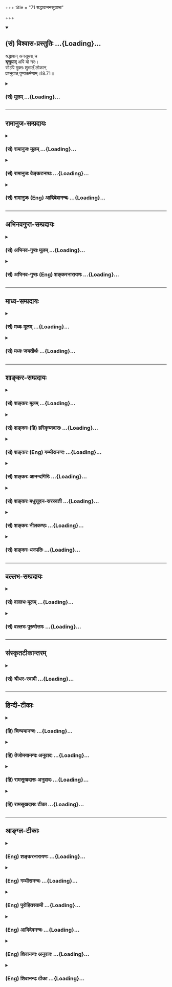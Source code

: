 +++
title = "71 श्रद्धावाननसूयश्च"

+++
<div class="js_include" newlevelforh1="2" title="(सं) विश्वास-प्रस्तुतिः" unfilled url="/mahAbhAratam/vyAsaH/shlokashaH/06-bhIShma-parva/03-bhagavad-gItA-parva/saMskRtam/vishvAsa-prastutiH/18_moxa-saMnyAsa-yogaH/71_shraddhAvAnanasUy.md">
<details open><summary><h2>(सं) विश्वास-प्रस्तुतिः ...{Loading}...</h2></summary>

श्रद्धावान् अनसूयश् च  
**श्रृणुयाद्** अपि यो नरः।  
सोऽपि मुक्तः शुभाल्ँ लोकान्  
प्राप्नुयात् पुण्यकर्मणाम्॥18.71॥
</details>
</div>
<div class="js_include collapsed" newlevelforh1="3" title="(सं) मूलम्" unfilled url="/mahAbhAratam/vyAsaH/shlokashaH/06-bhIShma-parva/03-bhagavad-gItA-parva/saMskRtam/mUlam/18_moxa-saMnyAsa-yogaH/71_shraddhAvAnanasUy.md">
<details><summary><h3>(सं) मूलम् ...{Loading}...</h3></summary>

श्रद्धावाननसूयश्च श्रृणुयादपि यो नरः।  
सोऽपि मुक्तः शुभाल्ँ लोकान्प्राप्नुयात्पुण्यकर्मणाम्।।18.71।।
</details>
</div>


_________________
## रामानुज-सम्प्रदायः
<div class="js_include collapsed" newlevelforh1="3" title="(सं) रामानुजः मूलम्" unfilled url="/mahAbhAratam/vyAsaH/shlokashaH/06-bhIShma-parva/03-bhagavad-gItA-parva/saMskRtam/rAmAnujaH/mUlam/18_moxa-saMnyAsa-yogaH/71_shraddhAvAnanasUy.md">
<details><summary><h3>(सं) रामानुजः मूलम् ...{Loading}...</h3></summary>

।।18.71।। श्रद्धावान् अनसूयश्च यो नरः श्रृणुयाद् अपि तेन श्रवणमात्रेण
**सः अपि** भक्तिविरोधिपापेभ्यो **मुक्तः पुण्यकर्मणां** मद्भक्तानां
**लोकान्** समूहान् **प्राप्नुयात्।**

</details>
</div>
<div class="js_include collapsed" newlevelforh1="3" title="(सं) रामानुजः वेङ्कटनाथः" unfilled url="/mahAbhAratam/vyAsaH/shlokashaH/06-bhIShma-parva/03-bhagavad-gItA-parva/saMskRtam/rAmAnujaH/venkaTanAthaH/18_moxa-saMnyAsa-yogaH/71_shraddhAvAnanasUy.md">
<details><summary><h3>(सं) रामानुजः वेङ्कटनाथः ...{Loading}...</h3></summary>

  
  
।।18.71।। श्रद्धावाननसूयश्च इति चकारादत्रानुषक्तानामपि प्रागुक्तानां
प्रणिपातपरिप्रश्नसेवानां ग्रहणम्। श्रृणुयात् इत्यनेन आचार्यसकाशादिति
गम्यते। श्रूयते हि -- तद्विज्ञानार्थं स गुरुमेवाभिगच्छेत्
\[मुं.उ.1।2।12\] इति। आचार्याद्ध्येव विद्या विदिता साधिष्ठं प्रापत्
\[छां.उ.4।9।3\] इति। एतेन स्वयं ग्रन्थनिरीक्षणमन्यायेनान्यस्माद्ग्रहणं च
व्यवच्छिद्यते। सोऽपि इति विलम्बः सूच्यते। तेनभक्तिविरोधिभ्यो मुक्त
इत्युक्तम्। अन्यथा विध्यन्तरवैयर्थ्यादिप्रसङ्ग इति भावः।
अर्थज्ञानादिमतश्च कैमुत्यमपि शब्देन व्यञ्जितम्।
प्रवचनपठनयोर्मोक्षैकान्तफलस्य पूर्वमुक्तत्वात्
सहभावेनाग्र्यप्रायन्यायाच्छ्रवणेऽपि तादृशफलं भगवदभिप्रेतं
स्वीकर्तुमुचितम्।
नरककल्पस्वर्गादिप्राप्तेरनभिमतत्वान्मद्भक्तानांलोकान्समूहानित्युक्तम्।
अत्र पाठश्रवणादिप्रीतो भगवान् स्वभक्तान् प्रापयति। भगवद्भक्तानां
प्राप्तिर्हि योगोपदेशादिद्वारा मोक्षाय स्यात्।  
  

</details>
</div>
<div class="js_include collapsed" newlevelforh1="3" title="(सं) रामानुजः (Eng) आदिदेवानन्दः" unfilled url="/mahAbhAratam/vyAsaH/shlokashaH/06-bhIShma-parva/03-bhagavad-gItA-parva/saMskRtam/rAmAnujaH/english/AdidevAnandaH/18_moxa-saMnyAsa-yogaH/71_shraddhAvAnanasUy.md">
<details><summary><h3>(सं) रामानुजः (Eng) आदिदेवानन्दः ...{Loading}...</h3></summary>

18.71 A man who, with faith and without cavilling, hears the Gita when faught by a alified teacher, he too is, by such hearing, released from all evil incompatible with devotional life. He shall reach the Lokas,
i.e., the realms of the hosts of My devotees who have done virtuous acts, and who will facilitate the growth of devotion in these new
arrivals and lead them ultimately to liberation.

</details>
</div>


_________________
## अभिनवगुप्त-सम्प्रदायः
<div class="js_include collapsed" newlevelforh1="3" title="(सं) अभिनव-गुप्तः मूलम्" unfilled url="/mahAbhAratam/vyAsaH/shlokashaH/06-bhIShma-parva/03-bhagavad-gItA-parva/saMskRtam/abhinava-guptaH/mUlam/18_moxa-saMnyAsa-yogaH/71_shraddhAvAnanasUy.md">
<details><summary><h3>(सं) अभिनव-गुप्तः मूलम् ...{Loading}...</h3></summary>

।।18.68 -- 18.72।। य इदमित्यादि धनञ्जयेत्यन्तम्। भक्तिमिति -- एतदेव मयि
भक्तिकरणं यत् भक्तेष्वेतन्निरूपणम् +++(;N मद्भक्तेषु )+++। अभिधास्यति +++(S;;N
मद्भक्तेष्वभि -- )+++ ; आभिमुख्येन शास्त्रोक्तप्रक्रियया; धास्यति
वितरिष्यति \[ यः \] स मन्मयतामेति इति विधिरेवैष नार्थवादः। एवमन्यत्र।

</details>
</div>
<div class="js_include collapsed" newlevelforh1="3" title="(सं) अभिनव-गुप्तः (Eng) शङ्करनारायणः" unfilled url="/mahAbhAratam/vyAsaH/shlokashaH/06-bhIShma-parva/03-bhagavad-gItA-parva/saMskRtam/abhinava-guptaH/english/shankaranArAyaNaH/18_moxa-saMnyAsa-yogaH/71_shraddhAvAnanasUy.md">
<details><summary><h3>(सं) अभिनव-गुप्तः (Eng) शङ्करनारायणः ...{Loading}...</h3></summary>

18.71 See Comment under 18.72

</details>
</div>


_________________
## माध्व-सम्प्रदायः
<div class="js_include collapsed" newlevelforh1="3" title="(सं) मध्वः मूलम्" unfilled url="/mahAbhAratam/vyAsaH/shlokashaH/06-bhIShma-parva/03-bhagavad-gItA-parva/saMskRtam/madhvaH/mUlam/18_moxa-saMnyAsa-yogaH/71_shraddhAvAnanasUy.md">
<details><summary><h3>(सं) मध्वः मूलम् ...{Loading}...</h3></summary>

।।18.71।। Sri Madhvacharya did not comment on this sloka.,

</details>
</div>
<div class="js_include collapsed" newlevelforh1="3" title="(सं) मध्वः जयतीर्थः" unfilled url="/mahAbhAratam/vyAsaH/shlokashaH/06-bhIShma-parva/03-bhagavad-gItA-parva/saMskRtam/madhvaH/jayatIrthaH/18_moxa-saMnyAsa-yogaH/71_shraddhAvAnanasUy.md">
<details><summary><h3>(सं) मध्वः जयतीर्थः ...{Loading}...</h3></summary>

।।18.71।। Sri Jayatirtha did not comment on this sloka.  
  

</details>
</div>


_________________
## शाङ्कर-सम्प्रदायः
<div class="js_include collapsed" newlevelforh1="3" title="(सं) शङ्करः मूलम्" unfilled url="/mahAbhAratam/vyAsaH/shlokashaH/06-bhIShma-parva/03-bhagavad-gItA-parva/saMskRtam/shankaraH/mUlam/18_moxa-saMnyAsa-yogaH/71_shraddhAvAnanasUy.md">
<details><summary><h3>(सं) शङ्करः मूलम् ...{Loading}...</h3></summary>

।।18.71।। --,**श्रद्धावान्** श्रद्दधानः **अनसूयश्च** असूयावर्जितः सन्
इमं ग्रन्थं **श्रृणुयादपि यो नरः;** अपिशब्दात् किमुत अर्थज्ञानवान्;
**सोऽपि** पापात् **मुक्तः शुभान्** प्रशस्तान् **लोकान् प्राप्नुयात्
पुण्यकर्मणाम्** अग्निहोत्रादिकर्मवताम्।। शिष्यस्य
शास्त्रार्थग्रहणाग्रहणविवेकबुभुत्सया पृच्छति। तदग्रहणे ज्ञाते पुनः
ग्राहयिष्यामि उपायान्तरेणापि इति प्रष्टुः अभिप्रायः। यत्नान्तरं च आस्थाय
शिष्यस्य कृतार्थता कर्तव्या इति आचार्यधर्मः प्रदर्शितो भवति --,

</details>
</div>
<div class="js_include collapsed" newlevelforh1="3" title="(सं) शङ्करः (हि) हरिकृष्णदासः" unfilled url="/mahAbhAratam/vyAsaH/shlokashaH/06-bhIShma-parva/03-bhagavad-gItA-parva/saMskRtam/shankaraH/hindI/harikRShNadAsaH/18_moxa-saMnyAsa-yogaH/71_shraddhAvAnanasUy.md">
<details><summary><h3>(सं) शङ्करः (हि) हरिकृष्णदासः ...{Loading}...</h3></summary>

।।18.71।। तथा श्रोताको यह ( आगे बतलाया जानेवाला ) फल मिलता है --, जो
मनुष्य; इस ग्रन्थको श्रद्धायुक्त और दोषदृष्टिरहित होकर केवल सुनता ही है;
वह भी पापोंसे मुक्त होकर; पुण्यकारियोंके अर्थात् अग्निहोत्रादि
श्रेष्ठकर्म करनेवालोंके; शुभ लोकोंको प्राप्त हो जाता है। अपिशब्दसे यह
पाया जाता है कि अर्थ समझनेवालेकी तो बात ही क्या है। शिष्यने शास्त्रका
अभिप्राय ग्रहण किया या नहीं यह विवेचन करनेके लिये भगवान् पूछते हैं।
इसमें पूछनेवालेका यह अभिप्राय है कि शास्त्रका अभिप्राय श्रोताने ग्रहण
नहीं किया है -- यह मालूम होनेपर; फिर किसी और उपायसे ग्रहण कराऊँगा।

</details>
</div>
<div class="js_include collapsed" newlevelforh1="3" title="(सं) शङ्करः (Eng) गम्भीरानन्दः" unfilled url="/mahAbhAratam/vyAsaH/shlokashaH/06-bhIShma-parva/03-bhagavad-gItA-parva/saMskRtam/shankaraH/english/gambhIrAnandaH/18_moxa-saMnyAsa-yogaH/71_shraddhAvAnanasUy.md">
<details><summary><h3>(सं) शङ्करः (Eng) गम्भीरानन्दः ...{Loading}...</h3></summary>

18.71 Yah narah, any man who; being sraddhavan, reverential; and
anasuyah, free from cavilling; srnuyat api, might even hear this
text-the word even suggests that one who knows the meaning (of the
Scripture) hardly needs to be mentioned-; sah api, he too; becoming
muktah, free from sin; prapnuyat, shall attain; subhan, the blessed,
auspicious; lokan, worlds; punya-karmanam, of those who perform virtuous
deeds, of those who perform rites like Agnihotra etc. In order to
ascertaini whether or not the disciple has comprehended the meaning of
the Scripture, the Lord asks (the following estion), the intention of
the estioner beings, 'If it is known that it has not been comprehended,
I shall again make him grasp it through other means.' Hery is shown the
duty of the teacher that a student should be made to achieve his goal by
taking the help of a different method.

</details>
</div>
<div class="js_include collapsed" newlevelforh1="3" title="(सं) शङ्करः आनन्दगिरिः" unfilled url="/mahAbhAratam/vyAsaH/shlokashaH/06-bhIShma-parva/03-bhagavad-gItA-parva/saMskRtam/shankaraH/AnandagiriH/18_moxa-saMnyAsa-yogaH/71_shraddhAvAnanasUy.md">
<details><summary><h3>(सं) शङ्करः आनन्दगिरिः ...{Loading}...</h3></summary>

।।18.71।। प्रवक्तुरध्येतुश्च फलमुक्त्वा श्रोतुरिदानीं फलं कथयति --
**अथेति।**

</details>
</div>
<div class="js_include collapsed" newlevelforh1="3" title="(सं) शङ्करः मधुसूदन-सरस्वती" unfilled url="/mahAbhAratam/vyAsaH/shlokashaH/06-bhIShma-parva/03-bhagavad-gItA-parva/saMskRtam/shankaraH/madhusUdana-sarasvatI/18_moxa-saMnyAsa-yogaH/71_shraddhAvAnanasUy.md">
<details><summary><h3>(सं) शङ्करः मधुसूदन-सरस्वती ...{Loading}...</h3></summary>

।।18.71।। प्रवक्तुरध्येतुश्च फलमुक्त्वा श्रोतुरिदानीं फलं कथयति --
श्रद्धावानिति। यो नरः कश्चिदप्यन्यस्योच्चैर्जपतः कारुणिकस्य सकाशात्
श्रद्धावान् श्रद्धायुक्तस्तथा किमर्थमयमुच्चैर्जपत्यबद्धं वा जपतीति
दोषदृष्ट्याऽसूयया रहितोऽनसूयश्च केवलं शृणुयादिमं ग्रन्थमपिशब्दात्
किमुतार्थज्ञानवान् सोऽपि केवलाक्षरमात्रश्रोतापि मुक्तः पापैः शुभान्
प्रशस्तान् लोकान् पुण्यकर्मणामश्वमेधादिकृतां प्राप्नुयात् ज्ञानवतस्तु
किं वाच्यमिति भावः।

</details>
</div>
<div class="js_include collapsed" newlevelforh1="3" title="(सं) शङ्करः नीलकण्ठः" unfilled url="/mahAbhAratam/vyAsaH/shlokashaH/06-bhIShma-parva/03-bhagavad-gItA-parva/saMskRtam/shankaraH/nIlakaNThaH/18_moxa-saMnyAsa-yogaH/71_shraddhAvAnanasUy.md">
<details><summary><h3>(सं) शङ्करः नीलकण्ठः ...{Loading}...</h3></summary>

।।18.71।। प्रवक्तुरध्येतुश्च फलमुक्त्वा श्रोतुरपि फलमाह --
**श्रद्धावानिति।** शृणुयादपि अक्षरश्रवणं कुर्यादपि किमु
वक्तव्यमादरेणार्थग्रहणं यः कुर्यात्स उक्तं फलं प्राप्नुयादिति।
स्पष्टार्थः श्लोकः। तथाचोक्तं श्रीभागवते -- वासुदेवकथाप्रश्नः
पुरुषांस्त्रीन्पुनाति हि। वक्तारं प्रच्छकं श्रोतॄंस्तत्पादसलिलं यथा
इति।

</details>
</div>
<div class="js_include collapsed" newlevelforh1="3" title="(सं) शङ्करः धनपतिः" unfilled url="/mahAbhAratam/vyAsaH/shlokashaH/06-bhIShma-parva/03-bhagavad-gItA-parva/saMskRtam/shankaraH/dhanapatiH/18_moxa-saMnyAsa-yogaH/71_shraddhAvAnanasUy.md">
<details><summary><h3>(सं) शङ्करः धनपतिः ...{Loading}...</h3></summary>

।।18.71।। प्रवक्तुरध्येतुश्च फलमुक्त्वा श्रोतुरपि फलं कथयति। श्रद्धावान्
श्रद्दधानोऽनसूयश्च पौरुषेयत्वात् श्रुतितो निकृष्टमिदमिति दोषदृष्टिरसूया
तद्रहितः सन्निमं ग्रन्थं यो नरो यः कश्चिच्छ्रणुयादपि।
नरशब्देनैतच्छ्रवणेनापि यो हीनो नासौ नरः किंतु पशुरिति सूचयति। सोऽपि
मुक्तः पातकाद्रहितः पुण्यकर्मणामग्निहोत्राश्वमेधादिपुण्यकर्मवतां लोकान्
शुभान्प्रशस्तान्प्राप्नुयात्। अपिशब्दात्किमुतार्थज्ञानवान्।

</details>
</div>


_________________
## वल्लभ-सम्प्रदायः
<div class="js_include collapsed" newlevelforh1="3" title="(सं) वल्लभः मूलम्" unfilled url="/mahAbhAratam/vyAsaH/shlokashaH/06-bhIShma-parva/03-bhagavad-gItA-parva/saMskRtam/vallabhaH/mUlam/18_moxa-saMnyAsa-yogaH/71_shraddhAvAnanasUy.md">
<details><summary><h3>(सं) वल्लभः मूलम् ...{Loading}...</h3></summary>

।।18.71।। श्रद्धावानिति। स्पष्टार्थः।

</details>
</div>
<div class="js_include collapsed" newlevelforh1="3" title="(सं) वल्लभः पुरुषोत्तमः" unfilled url="/mahAbhAratam/vyAsaH/shlokashaH/06-bhIShma-parva/03-bhagavad-gItA-parva/saMskRtam/vallabhaH/puruShottamaH/18_moxa-saMnyAsa-yogaH/71_shraddhAvAnanasUy.md">
<details><summary><h3>(सं) वल्लभः पुरुषोत्तमः ...{Loading}...</h3></summary>

  
  
।।18.71।। एवंरूपज्ञानेनैकस्य पठतो योऽन्यः कश्चिच्छृणोति तस्यापि फलतीत्याह
-- श्रद्धावानिति। यो नरः श्रद्धावान्एतच्छ्रवणेनाहं कृतार्थो भविष्यामि
इत्यत्यादरयुक्तः शृणुयादप्यर्थानवबोधेनापि स शुभान् मोक्षप्रापकान् लोकान्
प्राप्नुयात्। च पुनः अनसूयः किमिति दम्भार्थमुच्चैः पाषण्डी
पठतीत्याद्यसूयारहितः सम्यक् गीतां पठतीत्याद्यनुमोदते मनसि सोऽपि मुक्तः
संसारात् पुण्यकर्मणां लोकान् स्वर्गादीन् प्राप्नुयात्।  
  

</details>
</div>


_________________
## संस्कृतटीकान्तरम्
<div class="js_include collapsed" newlevelforh1="3" title="(सं) श्रीधर-स्वामी" unfilled url="/mahAbhAratam/vyAsaH/shlokashaH/06-bhIShma-parva/03-bhagavad-gItA-parva/saMskRtam/shrIdhara-svAmI/18_moxa-saMnyAsa-yogaH/71_shraddhAvAnanasUy.md">
<details><summary><h3>(सं) श्रीधर-स्वामी ...{Loading}...</h3></summary>

।।18.71।। अन्यस्य जपतो योऽन्यः कश्चिच्छृणोति तस्यापि फलमाह **--
श्रद्धावानिति।** यो नरः श्रद्धायुक्तः केवलं श्रृणुयादपि श्रद्धावानपि
कश्चित्किमर्थमुच्चर्जपति अबद्धं जपतीति वा दोषदृष्टिं करोति
तद्व्यावृत्त्यर्थमाह। अनसूयश्च असूयारहितो यः श्रृणुयात्सोऽपि सर्वैः
पापैर्मुक्तः सन् अश्वमेधादिपुण्यकृताल्ँ लोकान्प्राप्नुयात्।

</details>
</div>


_________________
## हिन्दी-टीकाः
<div class="js_include collapsed" newlevelforh1="3" title="(हि) चिन्मयानन्दः" unfilled url="/mahAbhAratam/vyAsaH/shlokashaH/06-bhIShma-parva/03-bhagavad-gItA-parva/hindI/chinmayAnandaH/18_moxa-saMnyAsa-yogaH/71_shraddhAvAnanasUy.md">
<details><summary><h3>(हि) चिन्मयानन्दः ...{Loading}...</h3></summary>

।।18.71।। गीता का विषय दूर से दर्शन करके केवल प्रशंसा करने योग्य नहीं
है। गीतोपदिष्ट ज्ञान से पूर्णतया लाभान्वित होने के लिए साधक का
व्यक्तित्व सभी स्तरों पर सुगठित होना आवश्यक है। इसलिए; भगवान् श्रीकृष्ण
यहाँ दो गुणों का विशेष रूप से उल्लेख करते हैं जिनसे सम्पन्न श्रोता को
श्रवण का सर्वाधिक आनन्द प्राप्त होगा। श्रद्धावान् श्रद्धा का अर्थ
अन्धविश्वास नहीं है। बुद्धि की वह क्षमता श्रद्धा है; जिसके द्वारा मनुष्य
(1) शास्त्रीय शब्दों के सूक्ष्म आशय को समझ पाता है; (2) समझकर उनको धारण
कर सकता है (3) उन्हें पूर्णतया आत्मसात् करने में समर्थ होता है और; (4)
इस प्रकार; प्राप्त ज्ञान के अनुसार अपने जीवन को निर्मित कर सकता है।
स्वाभाविक है कि श्रद्धावान् पुरुष गुरु के उपदेश से सर्वाधिक लाभान्वित
होता है। अज्ञात वस्तु का ज्ञान प्राप्त करने के लिए उचित प्रमाण की
आवश्यकता होती है और उस प्रमाण के सत्यत्व के विषय में विश्वास की भी। उस
विश्वास के बिना ज्ञान की ओर प्रवृत्ति नहीं हो सकती है। प्रमाण में यह
विश्वास श्रद्धा कहलाता है। अनसुयु जैसा कि अनेक स्थानों पर कहा जा चुका है;
अनसुयु का अर्थ है वह पुरुष जो गुणों में दोष नहीं देखता है। इसका अर्थ यह
नहीं हुआ कि हिन्दू धर्म में दर्शनशास्त्र के अध्येताओं को समीक्षा या
समालोचना करने की स्वतन्त्रता प्रदान नहीं की गई है। इसका अभिप्राय केवल
इतना ही है कि शास्त्र के श्रवण या अध्ययन के पूर्व ही हमें उसके विषय में
पूर्वाग्रह नहीं बना लेने चाहिए। पूर्वाग्रहों से दूषित बुद्धि सत्य का
यथार्थ ज्ञान कदापि नहीं प्राप्त कर सकती। उक्त दोनों गुणों से सम्पन्न
श्रोता को सर्वाधिक लाभ होगा। वह पापों से मुक्त होकर पुण्यकर्मी लोगों के
श्रेष्ठ लोकों को प्राप्त करता है। इसका अर्थ यह है कि ऐसा श्रोता पुरुष
अपनी वासनाओं से मुक्त होकर आंतरिक शांति और आनन्द का अनुभव करता है। आनन्द
का साम्राज्य हमारे हृदय में ही स्थित है। उसकी प्राप्ति के लिए सुदूर
स्थित कहीं स्वर्ग में जाने की आवश्यकता नहीं है। अभी और यहीं आनन्द की
प्राप्ति होती है यह वेदान्त का सत्य वचन है। आचार्य का यह कर्तव्य है कि वह
यह देखें कि शिष्य ने यथावत् ज्ञान ग्रहण किया है अथवा नहीं। यदि उपदिष्ट
साधन मार्ग शिष्य की उन्नति के लिए अनुकूल या पर्याप्त नहीं है; तो आचार्य
को ऐसे शिष्य की सहायता करनी चाहिए जिससे कि वह शिष्य अपना सन्तुलन प्राप्त
कर सके। इसलिए भगवान् श्रीकृष्ण अर्जुन से पूछते हैं

</details>
</div>
<div class="js_include collapsed" newlevelforh1="3" title="(हि) तेजोमयानन्दः अनुवादः" unfilled url="/mahAbhAratam/vyAsaH/shlokashaH/06-bhIShma-parva/03-bhagavad-gItA-parva/hindI/tejomayAnandaH/anuvAdaH/18_moxa-saMnyAsa-yogaH/71_shraddhAvAnanasUy.md">
<details><summary><h3>(हि) तेजोमयानन्दः अनुवादः ...{Loading}...</h3></summary>

।।18.71।। तथा जो श्रद्धावान् और अनसुयु (दोषदृष्टि रहित) पुरुष इसका
श्रवणमात्र भी करेगा, वह भी (पापों से) मुक्त होकर पुण्यकर्मियों के शुभ
(श्रेष्ठ) लोकों को प्राप्त कर लेगा।।

</details>
</div>
<div class="js_include collapsed" newlevelforh1="3" title="(हि) रामसुखदासः अनुवादः" unfilled url="/mahAbhAratam/vyAsaH/shlokashaH/06-bhIShma-parva/03-bhagavad-gItA-parva/hindI/rAmasukhadAsaH/anuvAdaH/18_moxa-saMnyAsa-yogaH/71_shraddhAvAnanasUy.md">
<details><summary><h3>(हि) रामसुखदासः अनुवादः ...{Loading}...</h3></summary>

।।18.71।। श्रद्धावान् और दोषदृष्टिसे रहित जो मनुष्य इस गीता-ग्रन्थको सुन
भी लेगा, वह भी सम्पूर्ण पापोंसे मुक्त होकर पुण्यकारियोंके शुभ लोकोंको
प्राप्त हो जायगा।

</details>
</div>
<div class="js_include collapsed" newlevelforh1="3" title="(हि) रामसुखदासः टीका" unfilled url="/mahAbhAratam/vyAsaH/shlokashaH/06-bhIShma-parva/03-bhagavad-gItA-parva/hindI/rAmasukhadAsaH/TIkA/18_moxa-saMnyAsa-yogaH/71_shraddhAvAnanasUy.md">
<details><summary><h3>(हि) रामसुखदासः टीका ...{Loading}...</h3></summary>

।।18.71।। व्याख्या -- **श्रद्धावाननसूयश्च৷৷. पुण्यकर्मणाम्** -- गीताकी
बातोंको जैसा सुन ले; उसको प्रत्यक्षसे भी बढ़कर पूज्यभावसहित वैसाकावैसा
माननेवालेका नाम **श्रद्धावान्** है; और उन बातोंमें कहीं भी; किसी भी
विषयमें किञ्चिन्मात्र भी कमी न देखनेवालेका नाम **अनसूयः** है। ऐसा
श्रद्धावान् और दोषदृष्टिसे रहित मनुष्य गीताको केवल सुन भी ले; तो वह भी
सम्पूर्ण पापोंसे मुक्त होकर पुण्यकारियोंके शुभ लोकोंको प्राप्त कर लेता
है। यहाँ दो बार **अपि** पद देनेका तात्पर्य है कि जो गीताका प्रचार करता
है; अध्ययन करता है; उसके लिये तो कहना ही क्या है पर जो सुन भी लेता है;
वह मनुष्य भी पापोंसे छूटकर शुभ लोकोंको प्राप्त हो जाता है।  
  
मनुष्यकी वाणीमें प्रायः भ्रम; प्रमाद; लिप्सा और कारणापाटव -- ये चार दोष
होते हैं **(टिप्पणी प₀ 992.2)**। अतः मनुष्यकी वाणी सर्वथा निर्दोष नहीं
हो सकती। परन्तु भगवान्की दिव्य वाणीमें इन चारोंमेंसे कोई भी दोष नहीं रह
सकता क्योंकि भगवान् निर्दोषताकी परावधि हैं अर्थात् भगवान्से बढ़कर
निर्दोषता किसीमें,कभी होती ही नहीं। इसलिये भगवान्के वचनोंमें किसी
प्रकारके संशयकी सम्भावना ही नहीं है। अतः गीता सुननेवालेको कोई विषय
समझमें कम आये; विचारद्वारा कोई बात न जँचे; तो समझना चाहिये कि इस विषयको
समझनेमें मेरी बुद्धिकी कमी है; मैं समझ नहीं पा रहा हूँ -- इस भावको
दृढ़तासे धारण करनेपर असूयादोष मिट जाता है। भगवान्में अत्यधिक
श्रद्धाविश्वासपूर्वक भक्ति होनेपर भी असूयादोष नहीं रहता। चैतन्य
महाप्रभुका एक भक्त था। वह रोज गीताका पाठ करते हुए मस्त हो जाता था; गद्गद
हो जाता था और रोने लगता था। वह शुद्ध पाठ नहीं करता था। उसके पाठमें
अशुद्धियाँ आती थीं। उसके विषयमें किसीने चैतन्य महाप्रभुसे शिकायत कर दी
किदेखिये प्रभु वह बड़ा पाखण्ड करता है पाठ तो शुद्ध करता नहीं और रोता
रहता है। चैतन्य महाप्रभुने उसको अपने पास बुलाकर पूछा -- तुम गीताका पाठ
करते हो; तो क्या उसका अर्थ जानते हो उसने कहा -- नहीं प्रभु फिर पूछा --
तो फिर तुम रोते क्यों हो उसने कहा -- मैं जब **अर्जुन उवाच** पढ़ता हूँ तो
अर्जुन भगवान्से पूछ रहे हैं -- ऐसा मेरेको प्रत्यक्ष दीखता है और जब मैं
**श्रीभगवानुवाच** पढ़ता हूँ; तो भगवान् अर्जुनके प्रश्नोंका उत्तर दे रहे
हैं -- ऐसा मेरेको प्रत्यक्ष,दीखता है। इस प्रकार भगवान् श्रीकृष्ण और
अर्जुनका आपसमें संवाद हो रहा है -- ऐसा प्रत्यक्ष दीखता है परन्तु अर्जुन
क्या पूछते हैं और भगवान् क्या उत्तर देते हैं; यह मेरी समझमें नहीं आता।
मैं तो उन दोनोंके दर्शन करकरके राजी होता हूँ। उसकी ऐसी श्रद्धाभक्ति
देखकर चैतन्य महाप्रभु बहुत प्रसन्न हुए। इस प्रकारकी श्रद्धाभक्तिवाला
मनुष्य गीताको केवल सुन भी ले; तो उसकी मुक्तिमें कोई सन्देह नहीं रहता। वह
सम्पूर्ण पापोंसे मुक्त होकर पुण्यकारियोंके शुभ लोकोंको प्राप्त हो जाता
है।  
  
यहाँ **पुण्यकर्मणाम्** पदसे सकामभावपूर्वक यज्ञ; अनुष्ठान आदि पुण्यकर्म
करनेवालोंको नहीं लेना चाहिये क्योंकि भगवान्ने उनको ऊँचा नहीं माना है;
प्रत्युत उनके बारेमें कहा है कि वे बारबार आवागमनको प्राप्त होते हैं
(गीता 9। 21)। यहाँ उन पुण्यकर्मा भक्तोंको लेना चाहिये; जिनको भगवान्का
प्रेमदर्शन आदिकी प्राप्ति होती है। ऐसे पुण्यकर्मा भक्तोंको अपनेअपने
इष्टके अनुसार वैकुण्ठ; साकेत; गोलोक; कैलास आदि जिन दिव्य लोकोंकी
प्राप्ति होती है; असूयादोषरहित श्रद्धावान् पुरुषको गीता सुननेमात्रसे उन
लोकोंकी प्राप्ति हो जाती है।  
  
***सम्बन्ध --*** पूर्वश्लोकमें गीता सुननेका माहात्म्य बताकर अब
अर्जुनकी क्या स्थिति है; क्या दशा है; आदि सब कुछ जानते हुए भी भगवान्
भगवद्गीताश्रवणके माहात्म्यको सबके सामने प्रकट करनेके उद्देश्यसे आगेके
श्लोकमें अर्जुनसे प्रश्न करते हैं।

</details>
</div>


_________________
## आङ्ग्ल-टीकाः
<div class="js_include collapsed" newlevelforh1="3" title="(Eng) शङ्करनारायणः" unfilled url="/mahAbhAratam/vyAsaH/shlokashaH/06-bhIShma-parva/03-bhagavad-gItA-parva/english/shankaranArAyaNaH/18_moxa-saMnyAsa-yogaH/71_shraddhAvAnanasUy.md">
<details><summary><h3>(Eng) शङ्करनारायणः ...{Loading}...</h3></summary>

18.71. A man who would at least hear to \[this\] with faith and without indignation-he too, freed \[from sins\], will attain the auspicious worlds of men of meritorius acts.

</details>
</div>
<div class="js_include collapsed" newlevelforh1="3" title="(Eng) गम्भीरानन्दः" unfilled url="/mahAbhAratam/vyAsaH/shlokashaH/06-bhIShma-parva/03-bhagavad-gItA-parva/english/gambhIrAnandaH/18_moxa-saMnyAsa-yogaH/71_shraddhAvAnanasUy.md">
<details><summary><h3>(Eng) गम्भीरानन्दः ...{Loading}...</h3></summary>

18.71 Any man who, being reverential and free from cavilling, might even hear (this), he too, becoming free, shall attain the blessed worlds of those who perform virtuous deeds.

</details>
</div>
<div class="js_include collapsed" newlevelforh1="3" title="(Eng) पुरोहितस्वामी" unfilled url="/mahAbhAratam/vyAsaH/shlokashaH/06-bhIShma-parva/03-bhagavad-gItA-parva/english/purohitasvAmI/18_moxa-saMnyAsa-yogaH/71_shraddhAvAnanasUy.md">
<details><summary><h3>(Eng) पुरोहितस्वामी ...{Loading}...</h3></summary>

18.71 Yea, he who listens to it with faith and without doubt, even he,
freed from evil, shalt rise to the worlds which the virtuous attain through righteous deeds.

</details>
</div>
<div class="js_include collapsed" newlevelforh1="3" title="(Eng) आदिदेवनन्दः" unfilled url="/mahAbhAratam/vyAsaH/shlokashaH/06-bhIShma-parva/03-bhagavad-gItA-parva/english/AdidevanandaH/18_moxa-saMnyAsa-yogaH/71_shraddhAvAnanasUy.md">
<details><summary><h3>(Eng) आदिदेवनन्दः ...{Loading}...</h3></summary>

18.71 And the man who listens to it with faith and without cavilling, he too shall be released, and shall reach the auspicious realms of those who have performed virtuous deeds.

</details>
</div>
<div class="js_include collapsed" newlevelforh1="3" title="(Eng) शिवानन्दः अनुवादः" unfilled url="/mahAbhAratam/vyAsaH/shlokashaH/06-bhIShma-parva/03-bhagavad-gItA-parva/english/shivAnandaH/anuvAdaH/18_moxa-saMnyAsa-yogaH/71_shraddhAvAnanasUy.md">
<details><summary><h3>(Eng) शिवानन्दः अनुवादः ...{Loading}...</h3></summary>

18.71 Also the man who hears this, full of faith and free from malice,
he, too, liberated, shall attain to the happy worlds of those of righteous deeds.

</details>
</div>
<div class="js_include collapsed" newlevelforh1="3" title="(Eng) शिवानन्दः टीका" unfilled url="/mahAbhAratam/vyAsaH/shlokashaH/06-bhIShma-parva/03-bhagavad-gItA-parva/english/shivAnandaH/TIkA/18_moxa-saMnyAsa-yogaH/71_shraddhAvAnanasUy.md">
<details><summary><h3>(Eng) शिवानन्दः टीका ...{Loading}...</h3></summary>

18.71 श्रद्धावान् full of faith; अनसूयः free from malice; च and;
श्रृणुयात् may hear; अपि also; यः who; नरः man; सः he; अपि also; मुक्तः
liberated; शुभान् happy; लोकान् worlds; प्राप्नुयात् shall attain;
पुण्यकर्मणाम् of those of righteous deeds.Commentary Liberated from sin.Punyakarmanam Of those who have done Agnihotra and such other sacrifices.He too Much more so who understands the teachings of the Gita; lives in its spirit and who practises the most valuable spiritual instructions contained in it.

</details>
</div>
